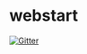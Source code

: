 # webstart

[![Gitter](https://badges.gitter.im/Join%20Chat.svg)](https://gitter.im/mojohaus/webstart?utm_source=badge&utm_medium=badge&utm_campaign=pr-badge&utm_content=badge)